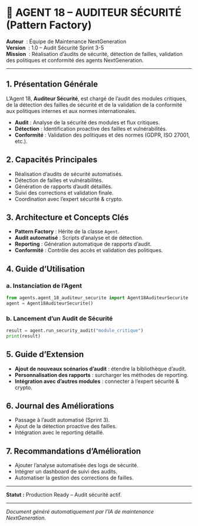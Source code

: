 # 🔐 AGENT 18 – AUDITEUR SÉCURITÉ (Pattern Factory)

**Auteur**    : Équipe de Maintenance NextGeneration  
**Version**   : 1.0 – Audit Sécurité Sprint 3-5  
**Mission**   : Réalisation d’audits de sécurité, détection de failles, validation des politiques et conformité des agents NextGeneration.

---

## 1. Présentation Générale

L’Agent 18, **Auditeur Sécurité**, est chargé de l’audit des modules critiques, de la détection des failles de sécurité et de la validation de la conformité aux politiques internes et aux normes internationales.

- **Audit** : Analyse de la sécurité des modules et flux critiques.
- **Détection** : Identification proactive des failles et vulnérabilités.
- **Conformité** : Validation des politiques et des normes (GDPR, ISO 27001, etc.).

## 2. Capacités Principales

- Réalisation d’audits de sécurité automatisés.
- Détection de failles et vulnérabilités.
- Génération de rapports d’audit détaillés.
- Suivi des corrections et validation finale.
- Coordination avec l’expert sécurité & crypto.

## 3. Architecture et Concepts Clés

- **Pattern Factory** : Hérite de la classe `Agent`.
- **Audit automatisé** : Scripts d’analyse et de détection.
- **Reporting** : Génération automatique de rapports d’audit.
- **Conformité** : Contrôle des accès et validation des politiques.

## 4. Guide d’Utilisation

### a. Instanciation de l’Agent
```python
from agents.agent_18_auditeur_securite import Agent18AuditeurSecurite
agent = Agent18AuditeurSecurite()
```

### b. Lancement d’un Audit de Sécurité
```python
result = agent.run_security_audit("module_critique")
print(result)
```

## 5. Guide d’Extension

- **Ajout de nouveaux scénarios d’audit** : étendre la bibliothèque d’audit.
- **Personnalisation des rapports** : surcharger les méthodes de reporting.
- **Intégration avec d’autres modules** : connecter à l’expert sécurité & crypto.

## 6. Journal des Améliorations

- Passage à l’audit automatisé (Sprint 3).
- Ajout de la détection proactive des failles.
- Intégration avec le reporting détaillé.

## 7. Recommandations d’Amélioration

- Ajouter l’analyse automatisée des logs de sécurité.
- Intégrer un dashboard de suivi des audits.
- Automatiser la gestion des corrections de failles.

---

**Statut :** Production Ready – Audit sécurité actif.

---

*Document généré automatiquement par l’IA de maintenance NextGeneration.*
